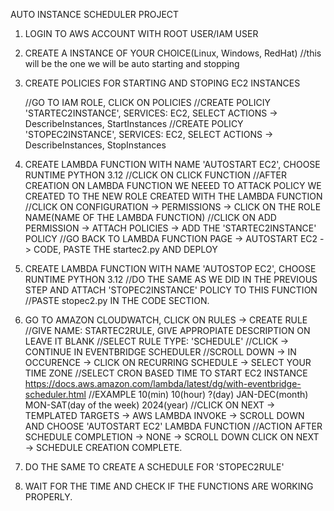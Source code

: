 AUTO INSTANCE SCHEDULER PROJECT

1. LOGIN TO AWS ACCOUNT WITH ROOT USER/IAM USER

2. CREATE A INSTANCE OF YOUR CHOICE(Linux, Windows, RedHat) //this will be the one we will be auto starting and stopping 

3. CREATE POLICIES FOR STARTING AND STOPING EC2 INSTANCES
   
   //GO TO IAM ROLE, CLICK ON POLICIES
   //CREATE POLICIY 'STARTEC2INSTANCE', SERVICES: EC2, SELECT ACTIONS -> DescribeInstances, StartInstances
   //CREATE POLICY  'STOPEC2INSTANCE', SERVICES: EC2, SELECT ACTIONS -> DescribeInstances, StopInstances

4. CREATE LAMBDA FUNCTION WITH NAME 'AUTOSTART EC2', CHOOSE RUNTIME PYTHON 3.12
   //CLICK ON CLICK FUNCTION
   //AFTER CREATION ON LAMBDA FUNCTION WE NEEED TO ATTACK POLICY WE CREATED TO THE NEW ROLE CREATED WITH THE LAMBDA FUNCTION
   //CLICK ON CONFIGURATION -> PERMISSIONS -> CLICK ON THE ROLE NAME(NAME OF THE LAMBDA FUNCTION)
   //CLICK ON ADD PERMISSION -> ATTACH POLICIES -> ADD THE 'STARTEC2INSTANCE' POLICY
   //GO BACK TO LAMBDA FUNCTION PAGE -> AUTOSTART EC2 -> CODE, PASTE THE startec2.py AND DEPLOY

5. CREATE LAMBDA FUNCTION WITH NAME 'AUTOSTOP EC2', CHOOSE RUNTIME PYTHON 3.12 
  //DO THE SAME AS WE DID IN THE PREVIOUS STEP AND ATTACH 'STOPEC2INSTANCE' POLICY TO THIS FUNCTION
  //PASTE stopec2.py IN THE CODE SECTION.

6. GO TO AMAZON CLOUDWATCH, CLICK ON RULES -> CREATE RULE
  //GIVE NAME: STARTEC2RULE, GIVE APPROPIATE DESCRIPTION ON LEAVE IT BLANK
  //SELECT RULE TYPE: 'SCHEDULE'
  //CLICK -> CONTINUE IN EVENTBRIDGE SCHEDULER
  //SCROLL DOWN -> IN OCCURENCE -> CLICK ON RECURRING SCHEDULE -> SELECT YOUR TIME ZONE
  //SELECT CRON BASED TIME TO START EC2 INSTANCE  https://docs.aws.amazon.com/lambda/latest/dg/with-eventbridge-scheduler.html
  //EXAMPLE 10(min) 10(hour) ?(day) JAN-DEC(month) MON-SAT(day of the week) 2024(year)
  //CLICK ON NEXT -> TEMPLATED TARGETS -> AWS LAMBDA INVOKE -> SCROLL DOWN AND CHOOSE 'AUTOSTART EC2' LAMBDA FUNCTION
  //ACTION AFTER SCHEDULE COMPLETION -> NONE -> SCROLL DOWN CLICK ON NEXT -> SCHEDULE CREATION COMPLETE.

7. DO THE SAME TO CREATE A SCHEDULE FOR 'STOPEC2RULE'

8. WAIT FOR THE TIME AND CHECK IF THE FUNCTIONS ARE WORKING PROPERLY.